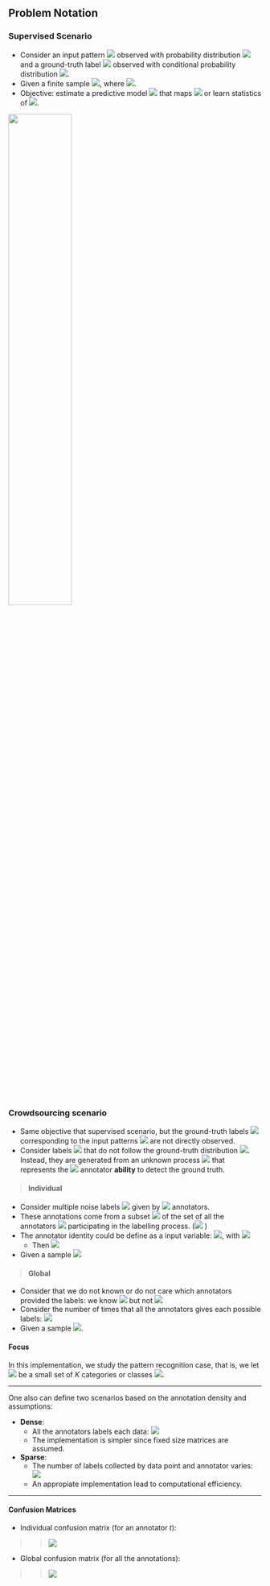 ## Problem Notation


### Supervised Scenario
* Consider an input pattern <img src="https://render.githubusercontent.com/render/math?math=x \in \mathbb{X}"> observed with probability distribution <img src="https://render.githubusercontent.com/render/math?math=p(x)"> and a ground-truth label <img src="https://render.githubusercontent.com/render/math?math=z \in \mathbb{Z}"> observed with conditional probability distribution <img src="https://render.githubusercontent.com/render/math?math=p(z|x)">.
* Given a finite sample <img src="https://render.githubusercontent.com/render/math?math=S=\{\left(x_{i},z_{i}\right)\}_{i=1}^N">, where <img src="https://render.githubusercontent.com/render/math?math=\left(x_{i},z_{i}\right) \sim p(x,z)=p(z|x)p(x) \, \ \forall i \in [N]">. 
* Objective: estimate a predictive model <img src="https://render.githubusercontent.com/render/math?math=f(x)"> that maps <img src="https://render.githubusercontent.com/render/math?math=x \rightarrow z"> or learn statistics of <img src="https://render.githubusercontent.com/render/math?math=p(z|x)">.

<img src="https://miro.medium.com/max/1204/0*qf-O7Jm1mmZrXYqA" width="50%" />
    


### Crowdsourcing scenario
* Same objective that supervised scenario, but the ground-truth labels <img src="https://render.githubusercontent.com/render/math?math=z_{i}"> corresponding to the input patterns <img src="https://render.githubusercontent.com/render/math?math=x_{i}"> are not directly observed. 
* Consider labels <img src="https://render.githubusercontent.com/render/math?math=y \in \mathbb{Z}"> that do not follow the ground-truth distribution <img src="https://render.githubusercontent.com/render/math?math=p(z|x)">. Instead, they are generated from an unknown process <img src="https://render.githubusercontent.com/render/math?math=p(y^{(\ell)}|x,z)"> that represents the <img src="https://render.githubusercontent.com/render/math?math=\ell "> annotator **ability** to detect the ground truth.

> #### Individual
* Consider multiple noise labels <img src="https://render.githubusercontent.com/render/math?math=\mathcal{L}_i = \{y_i^{(1)},\ldots, y_i^{(T_i)}\}"> given by <img src="https://render.githubusercontent.com/render/math?math=T_i"> annotators.
* These annotations come from a subset <img src="https://render.githubusercontent.com/render/math?math=\mathcal{A}_i"> of the set of all the annotators <img src="https://render.githubusercontent.com/render/math?math=\mathcal{A} "> participating in the labelling process. (<img src="https://render.githubusercontent.com/render/math?math=T = |\mathcal{A}|"> )
* The annotator identity could be define as a input variable: <img src="https://render.githubusercontent.com/render/math?math=a_{i}^{(\ell)} \in \mathcal{A}">, with <img src="https://render.githubusercontent.com/render/math?math=\mathcal{A} = \{ 1, \ldots, T\}"> 
    * Then <img src="https://render.githubusercontent.com/render/math?math=p(y^{(\ell)}|x,z)=p(y|x,z, a=\ell)">
* Given a sample <img src="https://render.githubusercontent.com/render/math?math=\{(x_i, \mathcal{L}_i )\}_{i=1}^N$ or $\{(x_i, (\mathcal{L}_i, \mathcal{A}_i) )\}_{i=1}^N">

> #### Global
* Consider that we do not known or do not care which annotators provided the labels: we know <img src="https://render.githubusercontent.com/render/math?math=|\mathcal{A}_i|"> but not <img src="https://render.githubusercontent.com/render/math?math=\mathcal{A}_i">
* Consider the number of times that all the annotators gives each possible labels: <img src="https://render.githubusercontent.com/render/math?math=r_{ij} \in \{0,1,\ldots,T_i\}">
* Given a sample <img src="https://render.githubusercontent.com/render/math?math=\{ (x_i,r_i) \}_{i=1}^N">.




#### Focus
In this implementation, we study the pattern recognition case, that is, we let <img src="https://render.githubusercontent.com/render/math?math=\mathbb{Z}"> be a small set of *K* categories or classes <img src="https://render.githubusercontent.com/render/math?math=\{c_1,c_2,\ldots,c_K\}">.

---

One also can define two scenarios based on the annotation density and assumptions:
* **Dense**: 
    * All the annotators labels each data: <img src="https://render.githubusercontent.com/render/math?math=\mathcal{A}_i = \mathcal{A}">
    * The implementation is simpler since fixed size matrices are assumed.
* **Sparse**: 
    * The number of labels collected by data point and annotator varies: <img src="https://render.githubusercontent.com/render/math?math=|\mathcal{A}_i| \neq |\mathcal{A}_j| < |\mathcal{A}| = T">
    * An appropiate implementation lead to computational efficiency.


---
#### Confusion Matrices

* Individual confusion matrix (for an annotator *t*):  
>> <img src="https://render.githubusercontent.com/render/math?math=\beta_{k,j}^{(t)} = p(y=j | z=k, a=t)">
* Global confusion matrix (for all the annotations): 
>> <img src="https://render.githubusercontent.com/render/math?math=\beta_{k,j} = p(y=j | z=k)">